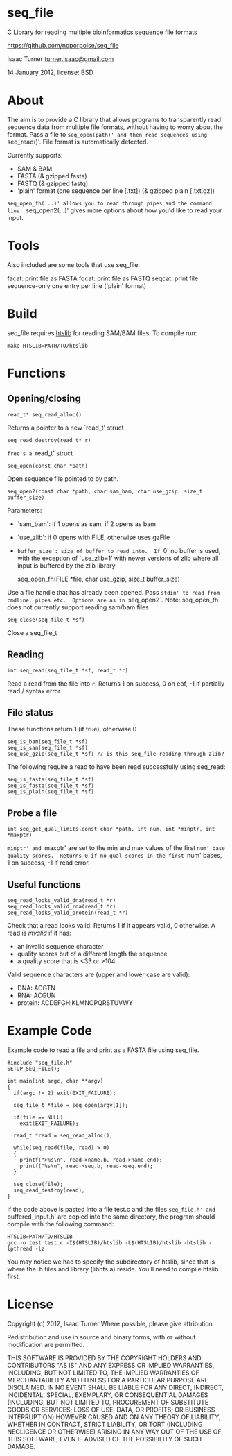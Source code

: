 seq_file
========

C Library for reading multiple bioinformatics sequence file formats

https://github.com/noporpoise/seq_file

Isaac Turner <turner.isaac@gmail.com>

14 January 2012, license: BSD

About
=====

The aim is to provide a C library that allows programs to transparently read
sequence data from multiple file formats, without having to worry about the format.
Pass a file to `seq_open(path)' and then read sequences using `seq_read()'.
File format is automatically detected.

Currently supports:
* SAM & BAM
* FASTA (& gzipped fasta)
* FASTQ (& gzipped fastq)
* 'plain' format (one sequence per line [.txt]) (& gzipped plain [.txt.gz])

`seq_open_fh(...)' allows you to read through pipes and the command line.
`seq_open2(...)' gives more options about how you'd like to read your input.

Tools
=====

Also included are some tools that use seq_file:

facat: print file as FASTA
fqcat: print file as FASTQ
seqcat: print file sequence-only one entry per line ('plain' format)

Build
=====

seq_file requires [htslib](https://github.com/samtools/htslib) for reading SAM/BAM
files.  To compile run:

    make HTSLIB=PATH/TO/htslib

Functions
=========

Opening/closing
---------------

    read_t* seq_read_alloc()

Returns a pointer to a new `read_t' struct

    seq_read_destroy(read_t* r)

`free's a `read_t' struct

    seq_open(const char *path)

Open sequence file pointed to by path.

    seq_open2(const char *path, char sam_bam, char use_gzip, size_t buffer_size)

Parameters:
* `sam_bam': if 1 opens as sam, if 2 opens as bam
* `use_zlib': if 0 opens with FILE, otherwise uses gzFile
* `buffer_size': size of buffer to read into.  If `0' no buffer is used, with
  the exception of `use_zlib=1' with newer versions of zlib where all input is
  buffered by the zlib library

    seq_open_fh(FILE *file, char use_gzip, size_t buffer_size)

Use a file handle that has already been opened.  Pass `stdin' to read from cmdline,
pipes etc.  Options are as in `seq_open2`.  Note: seq_open_fh does not currently
support reading sam/bam files

    seq_close(seq_file_t *sf)

Close a seq_file_t

Reading
-------

    int seq_read(seq_file_t *sf, read_t *r)

Read a read from the file into `r`.
Returns 1 on success, 0 on eof, -1 if partially read / syntax error

File status
-----------

These functions return 1 (if true), otherwise 0

    seq_is_bam(seq_file_t *sf)
    seq_is_sam(seq_file_t *sf)
    seq_use_gzip(seq_file_t *sf) // is this seq_file reading through zlib?

The following require a read to have been read successfully using seq_read:

    seq_is_fasta(seq_file_t *sf)
    seq_is_fastq(seq_file_t *sf)
    seq_is_plain(seq_file_t *sf)

Probe a file
------------

    int seq_get_qual_limits(const char *path, int num, int *minptr, int *maxptr)

`minptr' and `maxptr' are set to the min and max values of the first `num' base
quality scores.  Returns 0 if no qual scores in the first `num' bases,
1 on success, -1 if read error.

Useful functions
----------------

    seq_read_looks_valid_dna(read_t *r)
    seq_read_looks_valid_rna(read_t *r)
    seq_read_looks_valid_protein(read_t *r)

Check that a read looks valid.  Returns 1 if it appears valid, 0 otherwise.
A read is *invalid* if it has:
* an invalid sequence character
* quality scores but of a different length the sequence
* a quality score that is <33 or >104

Valid sequence characters are (upper and lower case are valid):
* DNA: ACGTN
* RNA: ACGUN
* protein: ACDEFGHIKLMNOPQRSTUVWY

Example Code
============

Example code to read a file and print as a FASTA file using seq_file.

    #include "seq_file.h"
    SETUP_SEQ_FILE();

    int main(int argc, char **argv)
    {
      if(argc != 2) exit(EXIT_FAILURE);

      seq_file_t *file = seq_open(argv[1]);

      if(file == NULL)
        exit(EXIT_FAILURE);

      read_t *read = seq_read_alloc();

      while(seq_read(file, read) > 0)
      {
        printf(">%s\n", read->name.b, read->name.end);
        printf("%s\n", read->seq.b, read->seq.end);
      }

      seq_close(file);
      seq_read_destroy(read);
    }

If the code above is pasted into a file test.c and the files `seq_file.h' and
`buffered_input.h' are copied into the same directory, the program should compile
with the following command:

    HTSLIB=PATH/TO/HTSLIB
    gcc -o test test.c -I$(HTSLIB)/htslib -L$(HTSLIB)/htslib -htslib -lpthread -lz

You may notice we had to specify the subdirectory of htslib, since that is where
the .h files and library (libhts.a) reside.  You'll need to compile htslib first.

License
=======

 Copyright (c) 2012, Isaac Turner
 Where possible, please give attribution.

 Redistribution and use in source and binary forms, with or without
 modification are permitted.

 THIS SOFTWARE IS PROVIDED BY THE COPYRIGHT HOLDERS AND CONTRIBUTORS "AS IS" AND
 ANY EXPRESS OR IMPLIED WARRANTIES, INCLUDING, BUT NOT LIMITED TO, THE IMPLIED
 WARRANTIES OF MERCHANTABILITY AND FITNESS FOR A PARTICULAR PURPOSE ARE
 DISCLAIMED. IN NO EVENT SHALL <COPYRIGHT HOLDER> BE LIABLE FOR ANY
 DIRECT, INDIRECT, INCIDENTAL, SPECIAL, EXEMPLARY, OR CONSEQUENTIAL DAMAGES
 (INCLUDING, BUT NOT LIMITED TO, PROCUREMENT OF SUBSTITUTE GOODS OR SERVICES;
 LOSS OF USE, DATA, OR PROFITS; OR BUSINESS INTERRUPTION) HOWEVER CAUSED AND
 ON ANY THEORY OF LIABILITY, WHETHER IN CONTRACT, STRICT LIABILITY, OR TORT
 (INCLUDING NEGLIGENCE OR OTHERWISE) ARISING IN ANY WAY OUT OF THE USE OF THIS
 SOFTWARE, EVEN IF ADVISED OF THE POSSIBILITY OF SUCH DAMAGE.
